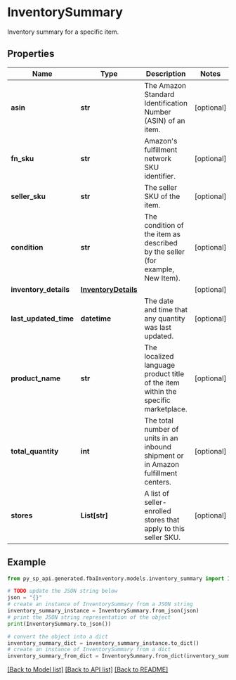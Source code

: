 # InventorySummary

Inventory summary for a specific item.

## Properties

Name | Type | Description | Notes
------------ | ------------- | ------------- | -------------
**asin** | **str** | The Amazon Standard Identification Number (ASIN) of an item. | [optional] 
**fn_sku** | **str** | Amazon&#39;s fulfillment network SKU identifier. | [optional] 
**seller_sku** | **str** | The seller SKU of the item. | [optional] 
**condition** | **str** | The condition of the item as described by the seller (for example, New Item). | [optional] 
**inventory_details** | [**InventoryDetails**](InventoryDetails.md) |  | [optional] 
**last_updated_time** | **datetime** | The date and time that any quantity was last updated. | [optional] 
**product_name** | **str** | The localized language product title of the item within the specific marketplace. | [optional] 
**total_quantity** | **int** | The total number of units in an inbound shipment or in Amazon fulfillment centers. | [optional] 
**stores** | **List[str]** | A list of seller-enrolled stores that apply to this seller SKU. | [optional] 

## Example

```python
from py_sp_api.generated.fbaInventory.models.inventory_summary import InventorySummary

# TODO update the JSON string below
json = "{}"
# create an instance of InventorySummary from a JSON string
inventory_summary_instance = InventorySummary.from_json(json)
# print the JSON string representation of the object
print(InventorySummary.to_json())

# convert the object into a dict
inventory_summary_dict = inventory_summary_instance.to_dict()
# create an instance of InventorySummary from a dict
inventory_summary_from_dict = InventorySummary.from_dict(inventory_summary_dict)
```
[[Back to Model list]](../README.md#documentation-for-models) [[Back to API list]](../README.md#documentation-for-api-endpoints) [[Back to README]](../README.md)


